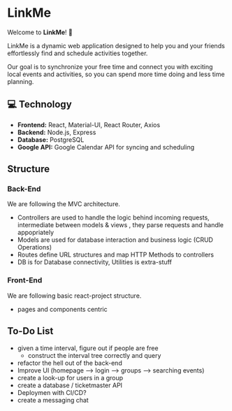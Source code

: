 # LinkMe

Welcome to **LinkMe**! 🎉

LinkMe is a dynamic web application designed to help you and your friends effortlessly find and schedule activities together. 

Our goal is to synchronize your free time and connect you with exciting local events and activities, so you can spend more time doing and less time planning.

## 💻 Technology

- **Frontend:** React, Material-UI, React Router, Axios
- **Backend:** Node.js, Express
- **Database:** PostgreSQL
- **Google API:** Google Calendar API for syncing and scheduling

## Structure

### Back-End

We are following the MVC architecture. 
- Controllers are used to handle the logic behind incoming requests, intermediate between models & views , they parse requests and handle appopriately
- Models are used for database interaction and business logic (CRUD Operations)
- Routes define URL structures and map HTTP Methods to controllers
- DB is for Database connectivity, Utilities is extra-stuff

### Front-End

We are following basic react-project structure.
- pages and components centric


## To-Do List
- given a time interval, figure out if people are free
    - construct the interval tree correctly and query
- refactor the hell out of the back-end
- Improve UI (homepage --> login --> groups --> searching events)
- create a look-up for users in a group
- create a database / ticketmaster API
- Deploymen with CI/CD?
- create a messaging chat



